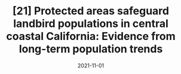 ---
title: "[21] Protected areas safeguard landbird populations in central coastal California: Evidence from long-term population trends"
collection: publications
date: 2021-11-01
venue: 'Ornithological Applications'
link: 'https://doi.org/10.1093/ornithapp/duab035'
openaccess: true
paperurl: '/files/Dettling et al. 2021.pdf'
citation: 'Dettling M, Dybala KE, Humple D, Gardali T (2021) Protected areas safeguard landbird populations in central coastal California: Evidence from long-term population trends. <i>Ornithological Applications</i> duab035. DOI: 10.1093/ornithapp/duab035'
---